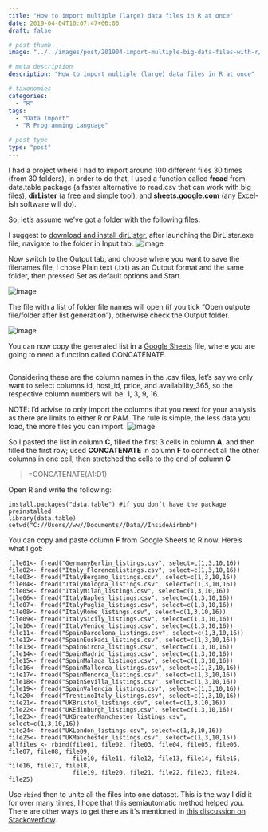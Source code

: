 ```yaml
---
title: "How to import multiple (large) data files in R at once"
date: 2019-04-04T10:07:47+06:00
draft: false

# post thumb
image: "../../images/post/201904-import-multiple-big-data-files-with-r/import-big-data-files-01.png"

# meta description
description: "How to import multiple (large) data files in R at once"

# taxonomies
categories:
  - "R"
tags:
  - "Data Import"
  - "R Programming Language"

# post type
type: "post"
---
```

I had a project where I had to import around 100 different files 30 times (from 30 folders), in order to do that, I used a function called **fread** from data.table package (a faster alternative to read.csv that can work with big files), **dirLister** (a free and simple tool), and **sheets.google.com** (any Excel-ish software will do).

So, let’s assume we’ve got a folder with the following files:

I suggest to [download and install dirLister](https://github.com/SanderSade/DirLister/releases), after launching the DirLister.exe file, navigate to the folder in Input tab.
![image](../../images/post/201904-import-multiple-big-data-files-with-r/import-big-data-files-02.png#center)

Now switch to the Output tab, and choose where you want to save the filenames file, I chose Plain text (.txt) as an Output format and the same folder, then pressed Set as default options and Start.

![image](../../images/post/201904-import-multiple-big-data-files-with-r/import-big-data-files-03.png#center)

The file with a list of folder file names will open (if you tick “Open outpute file/folder after list generation”), otherwise check the Output folder.

![image](../../images/post/201904-import-multiple-big-data-files-with-r/import-big-data-files-04.png#center)

You can now copy the generated list in a [Google Sheets](http://sheets.google.com) file, where you are going to need a function called CONCATENATE.
``` id,name,host_id,host_name,neighbourhood_group,neighbourhood,latitude,longitude,room_type,price,minimum_nights,number_of_reviews,last_review,reviews_per_month,calculated_host_listings_count,availability_365
```
Considering these are the column names in the .csv files, let’s say we only want to select columns id, host_id, price, and availability_365, so the respective column numbers will be: 1, 3, 9, 16.&nbsp;&nbsp;

NOTE: I’d advise to only import the columns that you need for your analysis as there are limits to either R or RAM. The rule is simple, the less data you load, the more files you can import.
![image](../../images/post/201904-import-multiple-big-data-files-with-r/import-big-data-files-05.png#center)

So I pasted the list in column **C**, filled the first 3 cells in column **A**, and then filled the first row; used **CONCATENATE** in column **F** to connect all the other columns in one cell, then stretched the cells to the end of column **C**

> =CONCATENATE(A1:D1)

Open R and write the following:
```
install.packages("data.table") #if you don’t have the package preinstalled
library(data.table)
setwd("C://Users//ww//Documents//Data//InsideAirbnb")
```
You can copy and paste column **F** from Google Sheets to R now. Here’s what I got:
```
file01<- fread("GermanyBerlin_listings.csv", select=c(1,3,10,16))
file02<- fread("Italy_Florencelistings.csv", select=c(1,3,10,16))
file03<- fread("ItalyBergamo_listings.csv", select=c(1,3,10,16))
file04<- fread("ItalyBologna_listings.csv", select=c(1,3,10,16))
file05<- fread("ItalyMilan_listings.csv", select=c(1,3,10,16))
file06<- fread("ItalyNaples_listings.csv", select=c(1,3,10,16))
file07<- fread("ItalyPuglia_listings.csv", select=c(1,3,10,16))
file08<- fread("ItalyRome_listings.csv", select=c(1,3,10,16))
file09<- fread("ItalySicily_listings.csv", select=c(1,3,10,16))
file10<- fread("ItalyVenice_listings.csv", select=c(1,3,10,16))
file11<- fread("SpainBarcelona_listings.csv", select=c(1,3,10,16))
file12<- fread("SpainEuskadi_listings.csv", select=c(1,3,10,16))
file13<- fread("SpainGirona_listings.csv", select=c(1,3,10,16))
file14<- fread("SpainMadrid_listings.csv", select=c(1,3,10,16))
file15<- fread("SpainMalaga_listings.csv", select=c(1,3,10,16))
file16<- fread("SpainMallorca_listings.csv", select=c(1,3,10,16))
file17<- fread("SpainMenorca_listings.csv", select=c(1,3,10,16))
file18<- fread("SpainSevilla_listings.csv", select=c(1,3,10,16))
file19<- fread("SpainValencia_listings.csv", select=c(1,3,10,16))
file20<- fread("TrentinoItaly_listings.csv", select=c(1,3,10,16))
file21<- fread("UKBristol_listings.csv", select=c(1,3,10,16))
file22<- fread("UKEdinburgh_listings.csv", select=c(1,3,10,16))
file23<- fread("UKGreaterManchester_listings.csv", select=c(1,3,10,16))
file24<- fread("UKLondon_listings.csv", select=c(1,3,10,16))
file25<- fread("UKManchester_listings.csv", select=c(1,3,10,15))
allfiles <- rbind(file01, file02, file03, file04, file05, file06, file07, file08, file09,
                  file10, file11, file12, file13, file14, file15, file16, file17, file18,
                  file19, file20, file21, file22, file23, file24, file25)
```


Use ```rbind``` then to unite all the files into one dataset. This is the way I did it for over many times, I hope that this semiautomatic method helped you. There are other ways to get there as it's mentioned in [this discussion on Stackoverflow](https://stackoverflow.com/questions/11433432/how-to-import-multiple-csv-files-at-once).

